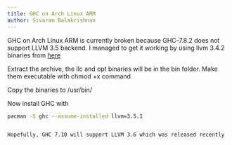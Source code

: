 ```yaml
---
title: GHC on Arch Linux ARM
author: Sivaram Balakrishnan
---
```


GHC on Arch Linux ARM is currently broken because GHC-7.8.2 does not support 
LLVM 3.5 backend. I managed to get it working by using llvm 3.4.2 binaries from
[here](http://llvm.org/releases/3.4.2/clang+llvm-3.4.2-armv7a-linux-gnueabihf.tar.xz)

Extract the archive, the llc and opt binaries will be in the bin folder. Make 
them executable with chmod +x command

Copy the binaries to /usr/bin/

Now install GHC with

````bash
pacman -S ghc --assume-installed llvm=3.5.1


Hopefully, GHC 7.10 will support LLVM 3.6 which was released recently
